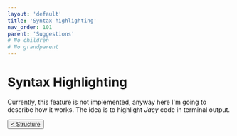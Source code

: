 ```yaml
---
layout: 'default'
title: 'Syntax highlighting'
nav_order: 101
parent: 'Suggestions'
# No children
# No grandparent
---
```


# Syntax Highlighting

Currently, this feature is not implemented, anyway here I'm going to describe how it works.
The idea is to highlight _Jacy_ code in terminal output.
<div class="nav-btn-block">
    <button class="nav-btn left">
    <a class="link" href="/Jacy-Dev-Book/suggestions/structure.html">< Structure</a>
</button>

    
</div>
